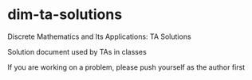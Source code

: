 # dim-ta-solutions
Discrete Mathematics and Its Applications: TA Solutions

Solution document used by TAs in classes

If you are working on a problem, please push yourself as the author first
